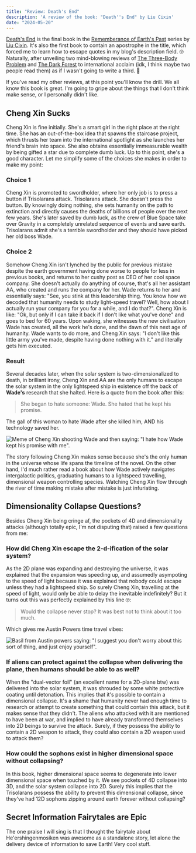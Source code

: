 ```yaml
---
title: "Review: Death's End"
description: 'A review of the book: "Death''s End" by Liu Cixin'
date: "2024-05-20"
---
```


[Death's End](https://en.wikipedia.org/wiki/Death%27s_End) is the final book in the [Rememberance of Earth's Past](https://en.wikipedia.org/wiki/Remembrance_of_Earth%27s_Past) series by [Liu Cixin](https://en.wikipedia.org/wiki/Liu_Cixin). It's also the first book to contain an apostrophe in the title, which forced me to learn how to escape quotes in my blog's description field. 🙄 Naturally, after unveiling two mind-blowing reviews of [The Three-Body Problem](https://johnscolaro.xyz/blog/the-three-body-problem-review) and [The Dark Forest](https://johnscolaro.xyz/blog/the-dark-forest-review) to international acclaim (idk, I think maybe two people read them) as if I wasn't going to write a third. 💅

If you've read my other reviews, at this point you'll know the drill. We all know this book is great. I'm going to gripe about the things that I don't think make sense, or I personally didn't like.

## Cheng Xin Sucks

Cheng Xin is fine initially. She's a smart girl in the right place at the right time. She has an out-of-the-box idea that spawns the staircase project, which thrusts her team into the international spotlight as she launches her friend's brain into space. She also obtains essentially immeasurable wealth by being gifted a star due to complete dumb luck. Up to this point, she's a good character. Let me simplify some of the choices she makes in order to make my point:

### Choice 1

Cheng Xin is promoted to swordholder, where her only job is to press a button if Trisolarans attack. Trisolarans attack. She doesn't press the button. By knowingly doing nothing, she sets humanity on the path to extinction and directly causes the deaths of billions of people over the next few years. She's later saved by dumb luck, as the crew of Blue Space take over Gravity in a completely unrelated sequence of events and save earth. Trisolarans admit she's a terrible swordholder and they should have picked her old boss Wade.

### Choice 2

Somehow Cheng Xin isn't lynched by the public for previous mistake despite the earth government having done worse to people for less in previous books, and returns to her cushy post as CEO of her cool space company. She doesn't actually do anything of course, that's all her assistant AA, who created and runs the company for her. Wade returns to her and essentially says: "See, you stink at this leadership thing. You know how we decoded that humanity needs to study light-speed travel? Well, how about I actually run your company for you for a while, and I do that?". Cheng Xin is like: "Ok, but only if I can take it back if I don't like what you've done" and goes to bed for 60 years. Upon waking, she witnesses the new civilisation Wade has created, all the work he's done, and the dawn of this next age of humanity. Wade wants to do more, and Cheng Xin says: "I don't like this little army you've made, despite having done nothing with it." and literally gets him executed.

### Result

Several decades later, when the solar system is two-dimensionalized to death, in brilliant irony, Cheng Xin and AA are the only humans to escape the solar system in the only lightspeed ship in existence off the back of **Wade's** research that she halted. Here is a quote from the book after this:

> She began to hate someone: Wade. She hated that he kept his promise.

The gall of this woman to hate Wade after she killed him, AND his technology saved her.

![Meme of Cheng Xin shooting Wade and then saying: "I hate how Wade kept his promise with me".](/images/blog/deaths-end-review/hate_wade.png)

The story following Cheng Xin makes sense because she's the only human in the universe whose life spans the timeline of the novel. On the other hand, I'd much rather read a book about how Wade actively navigates intergalactic politics, graduating humans to a lightspeed travelling, dimensional weapon controlling species. Watching Cheng Xin flow through the river of time making mistake after mistake is just infuriating.

## Dimensionality Collapse Questions?

Besides Cheng Xin being cringe af, the pockets of 4D and dimensionality attacks (although totally epic, I'm not disputing that) raised a few questions from me:

### How did Cheng Xin escape the 2-d-ification of the solar system?

As the 2D plane was expanding and destroying the universe, it was explained that the expansion was speeding up, and assumedly asympoting to the speed of light because it was explained that nobody could escape unless they had a lightspeed ship. So surely Cheng Xin, travelling at the speed of light, would only be able to delay the inevitable indefinitely? But it turns out this was perfectly explained by this line 🙄:

> Would the collapse never stop? It was best not to think about it too much.

Which gives me Austin Powers time travel vibes:

![Basil from Austin powers saying: "I suggest you don't worry about this sort of thing, and just enjoy yourself".](/images/blog/deaths-end-review/just_enjoy_yourself.png)

### If aliens can protect against the collapse when delivering the plane, then humans should be able to as well?

When the "dual-vector foil" (an excellent name for a 2D-plane btw) was delivered into the solar system, it was shrouded by some white protective coating until detonation. This implies that it's possible to contain a dimensional collapse. It's a shame that humanity never had enough time to research or attempt to create something that could contain this attack, but it makes sense that they didn't. The aliens who attacked with it are mentioned to have been at war, and implied to have already transformed themselves into 2D beings to survive the attack. Surely, if they possess the ability to contain a 2D weapon to attack, they could also contain a 2D weapon used to attack them?

### How could the sophons exist in higher dimensional space without collapsing?

In this book, higher dimensional space seems to degenerate into lower dimensional space when touched by it. We see pockets of 4D collapse into 3D, and the solar system collapse into 2D. Surely this implies that the Trisolarans possess the ability to prevent this dimensional collapse, since they've had 12D sophons zipping around earth forever without collapsing?

## Secret Information Fairytales are Epic

The one praise I will sing is that I thought the fairytale about He'ershingenmosiken was awesome as a standalone story, let alone the delivery device of information to save Earth! Very cool stuff.

